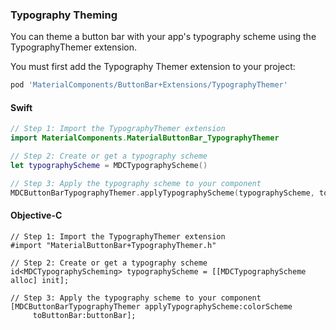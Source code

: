 ### Typography Theming

You can theme a button bar with your app's typography scheme using the TypographyThemer extension.

You must first add the Typography Themer extension to your project:

```bash
pod 'MaterialComponents/ButtonBar+Extensions/TypographyThemer'
```

<!--<div class="material-code-render" markdown="1">-->
#### Swift
```swift
// Step 1: Import the TypographyThemer extension
import MaterialComponents.MaterialButtonBar_TypographyThemer

// Step 2: Create or get a typography scheme
let typographyScheme = MDCTypographyScheme()

// Step 3: Apply the typography scheme to your component
MDCButtonBarTypographyThemer.applyTypographyScheme(typographyScheme, to: buttonBar)
```

#### Objective-C

```objc
// Step 1: Import the TypographyThemer extension
#import "MaterialButtonBar+TypographyThemer.h"

// Step 2: Create or get a typography scheme
id<MDCTypographyScheming> typographyScheme = [[MDCTypographyScheme alloc] init];

// Step 3: Apply the typography scheme to your component
[MDCButtonBarTypographyThemer applyTypographyScheme:colorScheme
     toButtonBar:buttonBar];
```
<!--</div>-->

